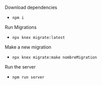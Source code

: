 Download dependencies

-   `npm i`

Run Migrations

-   `npx knex migrate:latest`

Make a new migration

-   `npx knex migrate:make nombreMigration`

Run the server

-   `npm run server`

